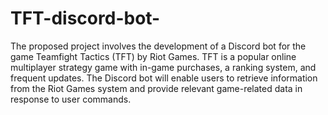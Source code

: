 # TFT-discord-bot-


The proposed project involves the development of a Discord bot for the game Teamfight Tactics (TFT) by Riot Games. TFT is a popular online multiplayer strategy game with in-game purchases, a ranking system, and frequent updates. The Discord bot will enable users to retrieve information from the Riot Games system and provide relevant game-related data in response to user commands.

